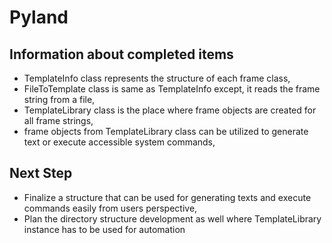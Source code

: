 # Pyland

## Information about completed items
* TemplateInfo class represents the structure of each frame class,
* FileToTemplate class is same as TemplateInfo except, it reads the frame string from a file,
* TemplateLibrary class is the place where frame objects are created for all frame strings,
* frame objects from TemplateLibrary class can be utilized to generate text or execute accessible system commands,

## Next Step
* Finalize a structure that can be used for generating texts and execute commands easily from users perspective,
* Plan the directory structure development as well where TemplateLibrary instance has to be used for automation